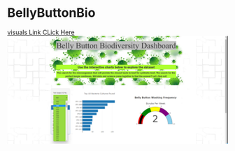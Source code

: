 # BellyButtonBio

[visuals Link CLick Here](https://aceofhearts1.github.io/BellyButtonBio/)
![webpage](https://github.com/Aceofhearts1/BellyButtonBio/blob/main/webpage.png)

